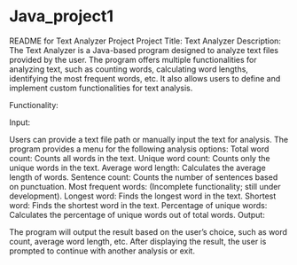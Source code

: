 # Java_project1

README for Text Analyzer Project
Project Title: Text Analyzer
Description:
The Text Analyzer is a Java-based program designed to analyze text files provided by the user. The program offers multiple functionalities for analyzing text, such as counting words, calculating word lengths, identifying the most frequent words, etc. It also allows users to define and implement custom functionalities for text analysis.

Functionality:

Input:

Users can provide a text file path or manually input the text for analysis.
The program provides a menu for the following analysis options:
Total word count: Counts all words in the text.
Unique word count: Counts only the unique words in the text.
Average word length: Calculates the average length of words.
Sentence count: Counts the number of sentences based on punctuation.
Most frequent words: (Incomplete functionality; still under development).
Longest word: Finds the longest word in the text.
Shortest word: Finds the shortest word in the text.
Percentage of unique words: Calculates the percentage of unique words out of total words.
Output:

The program will output the result based on the user’s choice, such as word count, average word length, etc.
After displaying the result, the user is prompted to continue with another analysis or exit.
